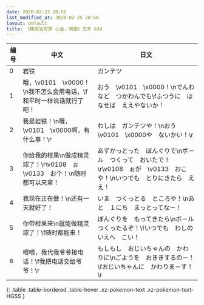 ```yaml
---
date: 2020-02-23 20:56
last_modified_at: 2020-02-25 20:50
layout: default
title: 《精灵宝可梦 心金／魂银》文本 634
---
```

| 编号 | 中文 | 日文 |
| ---- | ---- | ---- |
| 0 | 岩铁 | ガンテツ |
| 1 | 哦，\v0101　\x0000！\n我不怎么会用电话，\f和平时一样说话就行了吧！ | おう　\v0101　\x0000！\nでんわなど　つかわんでも\fふつうに　はなせば　ええやないか！ |
| 2 | 我是岩铁！\n哦，\v0101　\x0000啊，有什么事！\r | わしは　ガンテツや！\nおう　\v0101　\x0000や　ないかい！\r |
| 3 | 你给我的柑果\n做成精灵球了！\r\v0108　ぉ\v0133　お个！\n随时都可以来拿！ | あずかっとった　ぼんぐりで\nボ－ル　つくって　おいたで！\r\v0108　ぉが　\v0133　おこや！\nいつでも　とりにきたら　ええ！ |
| 4 | 我现在正在做！\n还有一天就好了！ | いま　つくっとる　ところや！\nあと　１にち　まっとってな－！ |
| 5 | 你带柑果来\n就能做精灵球了！\f随时都能来！ | ぼんぐりを　もってきたら\nボ－ル　つくったるぞ！\fいつでも　わしの　いえへ　こい！ |
| 6 | 喂喂，我代我爷爷接电话！\f我把电话交给爷爷！\r | もしもし　おじいちゃんの　かわりに\nごようを　おききするの－！\fおじいちゃんに　かわりま－す！\r |
{: .table .table-bordered .table-hover .xz-pokemon-text .xz-pokemon-text-HGSS }
